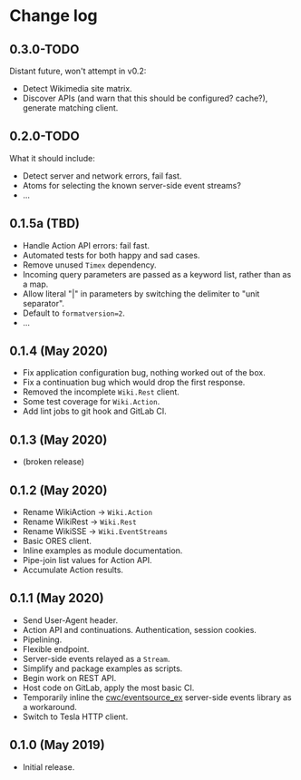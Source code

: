 # Change log

## 0.3.0-TODO

Distant future, won't attempt in v0.2:
* Detect Wikimedia site matrix.
* Discover APIs (and warn that this should be configured?  cache?), generate matching client.

## 0.2.0-TODO

What it should include:
* Detect server and network errors, fail fast.
* Atoms for selecting the known server-side event streams?
* ...

## 0.1.5a (TBD)

* Handle Action API errors: fail fast.
* Automated tests for both happy and sad cases.
* Remove unused `Timex` dependency.
* Incoming query parameters are passed as a keyword list, rather than as a map.
* Allow literal "|" in parameters by switching the delimiter to "unit separator".
* Default to `formatversion=2`.
* ...

## 0.1.4 (May 2020)

* Fix application configuration bug, nothing worked out of the box.
* Fix a continuation bug which would drop the first response.
* Removed the incomplete `Wiki.Rest` client.
* Some test coverage for `Wiki.Action`.
* Add lint jobs to git hook and GitLab CI.

## 0.1.3 (May 2020)

* (broken release)

## 0.1.2 (May 2020)

* Rename WikiAction -> `Wiki.Action`
* Rename WikiRest -> `Wiki.Rest`
* Rename WikiSSE -> `Wiki.EventStreams`
* Basic ORES client.
* Inline examples as module documentation.
* Pipe-join list values for Action API.
* Accumulate Action results.

## 0.1.1 (May 2020)

* Send User-Agent header.
* Action API and continuations.  Authentication, session cookies.
* Pipelining.
* Flexible endpoint.
* Server-side events relayed as a `Stream`.
* Simplify and package examples as scripts.
* Begin work on REST API.
* Host code on GitLab, apply the most basic CI.
* Temporarily inline the [cwc/eventsource_ex](https://github.com/cwc/eventsource_ex/)
server-side events library as a workaround.
* Switch to Tesla HTTP client.

## 0.1.0 (May 2019)

* Initial release.
